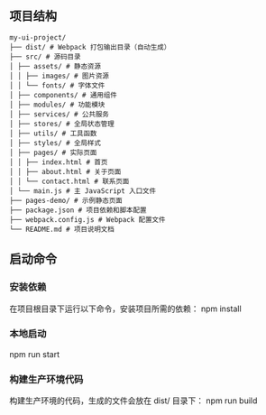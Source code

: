 ## 项目结构

```shell
my-ui-project/
├── dist/ # Webpack 打包输出目录（自动生成）
├── src/ # 源码目录
│ ├── assets/ # 静态资源
│ │ ├── images/ # 图片资源
│ │ └── fonts/ # 字体文件
│ ├── components/ # 通用组件
│ ├── modules/ # 功能模块
│ ├── services/ # 公共服务
│ ├── stores/ # 全局状态管理
│ ├── utils/ # 工具函数
│ ├── styles/ # 全局样式
│ ├── pages/ # 实际页面
│ │ ├── index.html # 首页
│ │ ├── about.html # 关于页面
│ │ └── contact.html # 联系页面
│ └── main.js # 主 JavaScript 入口文件
├── pages-demo/ # 示例静态页面
├── package.json # 项目依赖和脚本配置
├── webpack.config.js # Webpack 配置文件
└── README.md # 项目说明文档
```

## 启动命令

### 安装依赖

在项目根目录下运行以下命令，安装项目所需的依赖：
npm install

### 本地启动

npm run start

### 构建生产环境代码

构建生产环境的代码，生成的文件会放在 dist/ 目录下：
npm run build
